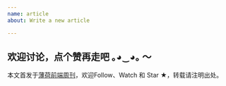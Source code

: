 ```yaml
---
name: article
about: Write a new article

---
```


## 欢迎讨论，点个赞再走吧  ｡◕‿◕｡ ～

本文首发于[薄荷前端周刊](https://github.com/BooheeFE/weekly)，欢迎Follow、Watch 和 Star ★，转载请注明出处。
